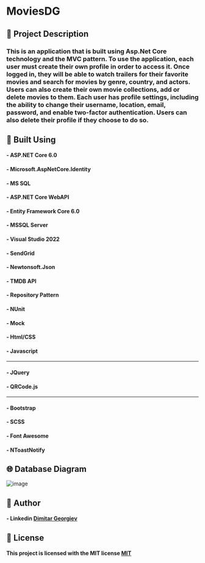 # MoviesDG

## 📃 Project Description

### This is an application that is built using Asp.Net Core technology and the MVC pattern. To use the application, each user must create their own profile in order to access it. Once logged in, they will be able to watch trailers for their favorite movies and search for movies by genre, country, and actors. Users can also create their own movie collections, add or delete movies to them. Each user has profile settings, including the ability to change their username, location, email, password, and enable two-factor authentication. Users can also delete their profile if they choose to do so.

## 🔨 Built Using

#### - ASP.NET Core 6.0
#### - Microsoft.AspNetCore.Identity
#### - MS SQL
#### - ASP.NET Core WebAPI
#### - Entity Framework Core 6.0
#### - MSSQL Server
#### - Visual Studio 2022
#### - SendGrid
#### - Newtonsoft.Json
#### - TMDB API
#### - Repository Pattern
#### - NUnit
#### - Mock
#### - Html/CSS 
#### - Javascript
---
#### - JQuery
#### - QRCode.js
---
#### - Bootstrap
#### - SCSS
#### - Font Awesome
#### - NToastNotify

## 🌐 Database Diagram

![image](https://github.com/ItsAlphaHelix/MyWebProject/blob/main/Database-Diagram.png?raw=true)

## 👦 Author

#### - Linkedin [Dimitar Georgiev](https://www.linkedin.com/in/dimitar-georgiev-551a16242/)


## 📜 License

#### This project is licensed with the MIT license [MIT](https://choosealicense.com/licenses/mit/)